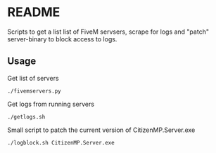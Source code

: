 # README #

Scripts to get a list list of FiveM servsers, scrape for logs and "patch" server-binary to block access to logs.

## Usage ##

Get list of servers

```
./fivemservers.py
```

Get logs from running servers

```
./getlogs.sh
```

Small script to patch the current version of CitizenMP.Server.exe

```
./logblock.sh CitizenMP.Server.exe
```
